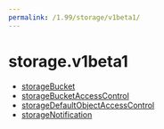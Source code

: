 ```yaml
---
permalink: /1.99/storage/v1beta1/
---
```


# storage.v1beta1



* [storageBucket](storageBucket.md)
* [storageBucketAccessControl](storageBucketAccessControl.md)
* [storageDefaultObjectAccessControl](storageDefaultObjectAccessControl.md)
* [storageNotification](storageNotification.md)